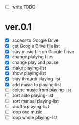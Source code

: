 - [ ] write TODO

# ver.0.1

- [x] access to Google Drive
- [x] get Google Drive file list
- [x] play music file on Google Drive
- [x] change plalying files
- [x] change play and pause
- [x] make playing-list
- [x] show playing-list
- [x] play through playing-list
- [x] add music to playing-list
- [ ] delete music from playing-list
- [ ] sort auto playing-list
- [ ] sort manual playing-list
- [ ] shuffle playing-list
- [ ] loop one music
- [ ] loop whole playing-list
